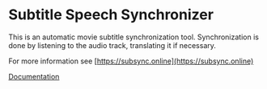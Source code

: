 # Subtitle Speech Synchronizer
This is an automatic movie subtitle synchronization tool.
Synchronization is done by listening to the audio track, translating it if necessary.

For more information see [https://subsync.online](https://subsync.online)

[Documentation](doc/index.md)
